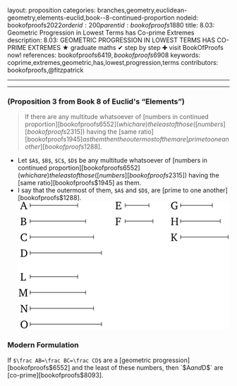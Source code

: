 layout: proposition
categories: branches,geometry,euclidean-geometry,elements-euclid,book--8-continued-proportion
nodeid: bookofproofs$2022
orderid: 200
parentid: bookofproofs$1880
title: 8.03: Geometric Progression in Lowest Terms has Co-prime Extremes
description: 8.03: GEOMETRIC PROGRESSION IN LOWEST TERMS HAS CO-PRIME EXTREMES ★ graduate maths ✔ step by step ✚ visit BookOfProofs now!
references: bookofproofs$6419,bookofproofs$6908
keywords: coprime,extremes,geometric,has,lowest,progression,terms
contributors: bookofproofs,@fitzpatrick

---


---

### (Proposition 3 from Book 8 of Euclid's “Elements”)

> If there are any multitude whatsoever of [numbers in continued proportion][bookofproofs$6552] (which are) the least of those ([numbers][bookofproofs$2315]) having the [same ratio][bookofproofs$1945] as them then the outermost of them are [prime to one another][bookofproofs$1288].
* Let `$A$`, `$B$`, `$C$`, `$D$` be any multitude whatsoever of [numbers in continued proportion][bookofproofs$6552] (which are) the least of those ([numbers][bookofproofs$2315]) having the [same ratio][bookofproofs$1945] as them.
* I say that the outermost of them, `$A$` and `$D$`, are [prime to one another][bookofproofs$1288].
![fig03e](https://github.com/bookofproofs/bookofproofs.github.io/blob/main/_sources/_assets/images/euclid/Book08/fig03e.png?raw=true)


### Modern Formulation

If `$\frac AB=\frac BC=\frac CD$` are a [geometric progression][bookofproofs$6552] and the least of these numbers, then `$A$` and `$D$` are [co-prime][bookofproofs$8093].